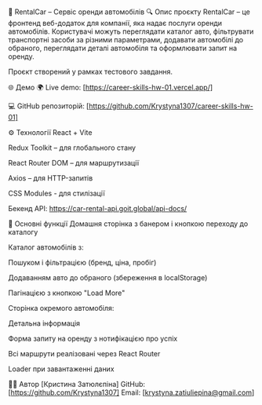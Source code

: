 🚗 RentalCar – Сервіс оренди автомобілів
🔍 Опис проєкту
RentalCar – це фронтенд веб-додаток для компанії, яка надає послуги оренди автомобілів. Користувачі можуть переглядати каталог авто, фільтрувати транспортні засоби за різними параметрами, додавати автомобілі до обраного, переглядати деталі автомобіля та оформлювати запит на оренду.

Проєкт створений у рамках тестового завдання.

🌐 Демо
🌍 Live demo: [https://career-skills-hw-01.vercel.app/]

💻 GitHub репозиторій: [https://github.com/Krystyna1307/career-skills-hw-01]

⚙️ Технології
React + Vite

Redux Toolkit – для глобального стану

React Router DOM – для маршрутизації

Axios – для HTTP-запитів

CSS Modules - для стилізації

Бекенд API: https://car-rental-api.goit.global/api-docs/

📄 Основні функції
Домашня сторінка з банером і кнопкою переходу до каталогу

Каталог автомобілів з:

Пошуком і фільтрацією (бренд, ціна, пробіг)

Додаванням авто до обраного (збереження в localStorage)

Пагінацією з кнопкою "Load More"

Сторінка окремого автомобіля:

Детальна інформація

Форма запиту на оренду з нотифікацією про успіх

Всі маршрути реалізовані через React Router

Loader при завантаженні даних

👨‍💻 Автор
[Кристина Затюлєпіна]
GitHub: [https://github.com/Krystyna1307]
Email: [krystyna.zatiuliepina@gmail.com]

